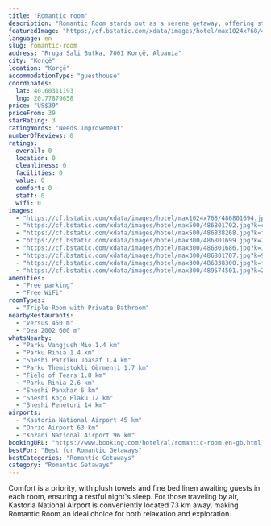 ```yaml
---
title: "Romantic room"
description: "Romantic Room stands out as a serene getaway, offering stunning city views and a peaceful garden setting, situated just a short distance from the historic Monastery Saint Naum."
featuredImage: "https://cf.bstatic.com/xdata/images/hotel/max1024x768/486801694.jpg?k=0bc2205e8ee926c42a20de1840a5f4fade4e00b0b13d9e927147da3d4755256d&o=&hp=1"
language: en
slug: romantic-room
address: "Rruga Sali Butka, 7001 Korçë, Albania"
city: "Korçë"
location: "Korçë"
accommodationType: "guesthouse"
coordinates:
  lat: 40.60311193
  lng: 20.77879658
price: "US$39"
priceFrom: 39
starRating: 3
ratingWords: "Needs Improvement"
numberOfReviews: 0
ratings:
  overall: 0
  location: 0
  cleanliness: 0
  facilities: 0
  value: 0
  comfort: 0
  staff: 0
  wifi: 0
images:
  - "https://cf.bstatic.com/xdata/images/hotel/max1024x768/486801694.jpg?k=0bc2205e8ee926c42a20de1840a5f4fade4e00b0b13d9e927147da3d4755256d&o=&hp=1"
  - "https://cf.bstatic.com/xdata/images/hotel/max500/486801702.jpg?k=cd8debe6f4234235dbdbcb1e076c4d818d7fe82964028b84d20eb89daea02d0c&o=&hp=1"
  - "https://cf.bstatic.com/xdata/images/hotel/max500/486838268.jpg?k=f45e874a3b9b9b3e7a5e517c94a688aaca4487e15288dfe59e4653f149e8c9f8&o=&hp=1"
  - "https://cf.bstatic.com/xdata/images/hotel/max300/486801699.jpg?k=29eda190935abb142ca27d74b5c7be50e1238412fc8b56082a5c75afeaef5d03&o=&hp=1"
  - "https://cf.bstatic.com/xdata/images/hotel/max300/486801686.jpg?k=1a32e6d0f47a97dd55e0566cf06072a2ca64b63e8e5a72953a4b589e8b3a3892&o=&hp=1"
  - "https://cf.bstatic.com/xdata/images/hotel/max300/486801707.jpg?k=96de1b6a95f61d3c41ac8092f28d4db335bf74538ad0bb990a6dc76193782d1b&o=&hp=1"
  - "https://cf.bstatic.com/xdata/images/hotel/max300/486838300.jpg?k=f39b66dbd6aea3be044f56719df6d7c2a66e534dd2bf940d71981d28cd5a0769&o=&hp=1"
  - "https://cf.bstatic.com/xdata/images/hotel/max300/489574501.jpg?k=23616cfef0d6c378fc847443f48b6eda0f1ce36a8cb637e870cfab665a341a34&o=&hp=1"
amenities:
  - "Free parking"
  - "Free WiFi"
roomTypes:
  - "Triple Room with Private Bathroom"
nearbyRestaurants:
  - "Versus 450 m"
  - "Dea 2002 600 m"
whatsNearby:
  - "Parku Vangjush Mio 1.4 km"
  - "Parku Rinia 1.4 km"
  - "Sheshi Patriku Joasaf 1.4 km"
  - "Parku Themistokli Gërmenji 1.7 km"
  - "Field of Tears 1.8 km"
  - "Parku Rinia 2.6 km"
  - "Sheshi Panxhar 6 km"
  - "Sheshi Koço Plaku 12 km"
  - "Sheshi Penetori 14 km"
airports:
  - "Kastoria National Airport 45 km"
  - "Ohrid Airport 63 km"
  - "Kozani National Airport 96 km"
bookingURL: "https://www.booking.com/hotel/al/romantic-room.en-gb.html?aid=8035640"
bestFor: "Best for Romantic Getaways"
bestCategories: "Romantic Getaways"
category: "Romantic Getaways"
---
```


Comfort is a priority, with plush towels and fine bed linen awaiting guests in each room, ensuring a restful night's sleep. For those traveling by air, Kastoria National Airport is conveniently located 73 km away, making Romantic Room an ideal choice for both relaxation and exploration.